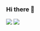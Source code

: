 ### Hi there 👋
<img src="https://img.shields.io/github/followers/SONSAZANG?style=social">
<img src="https://img.shields.io/badge/Unity-white?style=flat-square&logo=Unity&logoColor=#000000"/></a>&nbsp 
<!--
**SONSAZANG/SONSAZANG** is a ✨ _special_ ✨ repository because its `README.md` (this file) appears on your GitHub profile.

Here are some ideas to get you started:

- 🔭 I’m currently working on ...
- 🌱 I’m currently learning ...
- 👯 I’m looking to collaborate on ...
- 🤔 I’m looking for help with ...
- 💬 Ask me about ...
- 📫 How to reach me: ...
- 😄 Pronouns: ...
- ⚡ Fun fact: ...
-->
